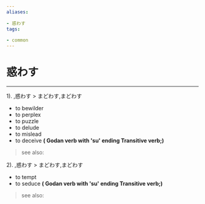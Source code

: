 ```yaml
---
aliases:
    
- 惑わす
tags:
    
- common
---
```


# 惑わす
---
1).
,惑わす > まどわす,まどわす

- to bewilder
- to perplex
- to puzzle
- to delude
- to mislead
- to deceive
**( Godan verb with 'su' ending Transitive verb;)**
> see also: 
            
2).
,惑わす > まどわす,まどわす

- to tempt
- to seduce
**( Godan verb with 'su' ending Transitive verb;)**
> see also: 
            